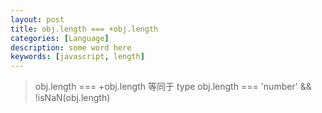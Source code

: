 ```yaml
---
layout: post
title: obj.length === +obj.length 
categories: [Language]
description: some word here
keywords: [javascript, length]
---
```


>obj.length === +obj.length 等同于 type obj.length === 'number' && !isNaN(obj.length)
